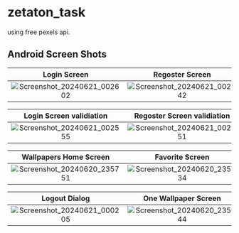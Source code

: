 # zetaton_task

using free pexels api.

## Android Screen Shots

 Login Screen                 |  Regoster Screen   
:-------------------------:|:-------------------------:
![Screenshot_20240621_002602](https://github.com/AbdelazizMohamed1/zetaton_task/assets/154056662/8cdeca1f-d5d5-4164-85ac-e84e7f36ae06)|![Screenshot_20240621_002542](https://github.com/AbdelazizMohamed1/zetaton_task/assets/154056662/873e0060-49a6-47a8-aaf8-e8b1337f94aa)

 Login Screen validiation     |  Regoster Screen validiation   
:-------------------------:|:-------------------------:
![Screenshot_20240621_002555](https://github.com/AbdelazizMohamed1/zetaton_task/assets/154056662/c5b8cc69-e759-4e19-bcbe-a1d36a9af5c7)|![Screenshot_20240621_002551](https://github.com/AbdelazizMohamed1/zetaton_task/assets/154056662/fbca19aa-2282-4fd8-b456-14427a275d25)

 Wallpapers Home Screen    |    Favorite Screen          | Search Screen   
:-------------------------:|:-------------------------:|:-------------------:
![Screenshot_20240620_235751](https://github.com/AbdelazizMohamed1/zetaton_task/assets/154056662/66b607cb-87a7-4bee-bc6a-2b13bfca5dbf)|![Screenshot_20240620_235734](https://github.com/AbdelazizMohamed1/zetaton_task/assets/154056662/5a186076-2bd7-4f22-ab44-5cb2315d0282)|![Screenshot_20240620_235723](https://github.com/AbdelazizMohamed1/zetaton_task/assets/154056662/939fd33d-751c-4420-b618-4e8f387d94c9)


 Logout Dialog             |   One  Wallpaper Screen  
:-------------------------:|:-------------------------:
![Screenshot_20240621_000205](https://github.com/AbdelazizMohamed1/zetaton_task/assets/154056662/0f1bae2d-c877-4db2-af7f-85c756892de5)|![Screenshot_20240620_235744](https://github.com/AbdelazizMohamed1/zetaton_task/assets/154056662/706f0fc6-c11b-4984-8732-2af2ba1171af)
